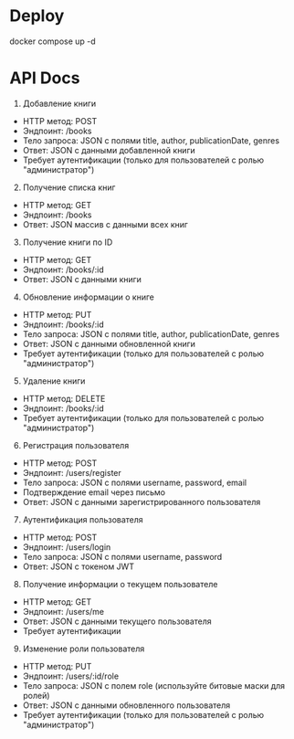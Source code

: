 # Deploy

docker compose up -d

# API Docs

1. Добавление книги
- HTTP метод: POST
- Эндпоинт: /books
- Тело запроса: JSON с полями title, author, publicationDate, genres
- Ответ: JSON с данными добавленной книги
- Требует аутентификации (только для пользователей с ролью "администратор")

2. Получение списка книг
- HTTP метод: GET
- Эндпоинт: /books
- Ответ: JSON массив с данными всех книг

3. Получение книги по ID
- HTTP метод: GET
- Эндпоинт: /books/:id
- Ответ: JSON с данными книги

4. Обновление информации о книге
- HTTP метод: PUT
- Эндпоинт: /books/:id
- Тело запроса: JSON с полями title, author, publicationDate, genres
- Ответ: JSON с данными обновленной книги
- Требует аутентификации (только для пользователей с ролью "администратор")

5. Удаление книги
- HTTP метод: DELETE
- Эндпоинт: /books/:id
- Требует аутентификации (только для пользователей с ролью "администратор")

6. Регистрация пользователя
- HTTP метод: POST
- Эндпоинт: /users/register
- Тело запроса: JSON с полями username, password, email
- Подтверждение email через письмо
- Ответ: JSON с данными зарегистрированного пользователя

7. Аутентификация пользователя
- HTTP метод: POST
- Эндпоинт: /users/login
- Тело запроса: JSON с полями username, password
- Ответ: JSON с токеном JWT

8. Получение информации о текущем пользователе
- HTTP метод: GET
- Эндпоинт: /users/me
- Ответ: JSON с данными текущего пользователя
- Требует аутентификации

9. Изменение роли пользователя
- HTTP метод: PUT
- Эндпоинт: /users/:id/role
- Тело запроса: JSON с полем role (используйте битовые маски для ролей)
- Ответ: JSON с данными обновленного пользователя
- Требует аутентификации (только для пользователей с ролью "администратор")
